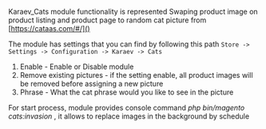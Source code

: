 Karaev_Cats module functionality is represented Swaping product image on product listing and product page to random cat picture from
[https://cataas.com/#/]()

The module has settings that you can find by following this path `Store -> Settings -> Configuration -> Karaev -> Cats`

1. Enable - Enable or Disable module
2. Remove existing pictures - if the setting enable, all product images will be removed before assigning a new picture
3. Phrase - What the cat phrase would you like to see in the picture

For start process, module provides console command _php bin/magento cats:invasion_ ,
it allows to replace images in the background by schedule




